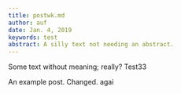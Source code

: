 ```yaml
---
title: postwk.md
author: auf 
date: Jan. 4, 2019
keywords: test
abstract: A silly text not needing an abstract.
---
```


Some text without meaning; really? Test33



  An example post. Changed. agai 
